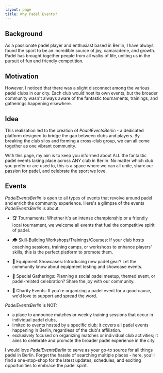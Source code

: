 ```yaml
---
layout: page
title: Why Padel Events?
---
```


## Background

As a passionate padel player and enthusiast based in Berlin, I have always found the sport to be an incredible source of joy, camaraderie, and growth. Padel has brought together people from all walks of life, uniting us in the pursuit of fun and friendly competition.

## Motivation
However, I noticed that there was a slight disconnect among the various padel clubs in our city. Each club would host its own events, but the broader community wasn't always aware of the fantastic tournaments, trainings, and gatherings happening elsewhere.

## Idea
This realization led to the creation of *PadelEventsBerlin* - a dedicated platform designed to bridge the gap between clubs and players. By breaking the club silos and forming a cross-club group, we can all come together as one vibrant community.

With this page, my aim is to keep you informed about ALL the fantastic padel events taking place across ANY club in Berlin. No matter which club you prefer or are used to, this is a space where we can all unite, share our passion for padel, and celebrate the sport we love.

## Events

*PadelEventsBerlin* is open to all types of events that revolve around padel and enrich the community experience. Here's a glimpse of the events *PadelEventsBerlin* is about:

- 🏆 Tournaments: Whether it's an intense championship or a friendly local tournament, we welcome all events that fuel the competitive spirit of padel.

- 🎓 Skill-Building Workshops/Trainings/Courses: If your club hosts coaching sessions, training camps, or workshops to enhance players' skills, this is the perfect platform to promote them.

- 👕 Equipment Showcases: Introducing new padel gear? Let the community know about equipment testing and showcase events.

- 🎊 Special Gatherings: Planning a social padel meetup, themed event, or padel-related celebration? Share the joy with our community.

- 💖 Charity Events: If you're organizing a padel event for a good cause, we'd love to support and spread the word.

*PadelEventsBerlin* is NOT:

- a place to announce matches or weekly training sessions that occur in individual padel clubs,
- limited to events hosted by a specific club; it covers all padel events happening in Berlin, regardless of the club's affiliation.
- exclusively focused on organizing matches or individual club activities; it aims to celebrate and promote the broader padel experience in the city.

I would love *PadelEventsBerlin* to serve as your go-to source for all things padel in Berlin. 
Forget the hassle of searching multiple places - here, you'll find a one-stop-shop for the latest updates, schedules, and exciting opportunities to embrace the padel spirit.







